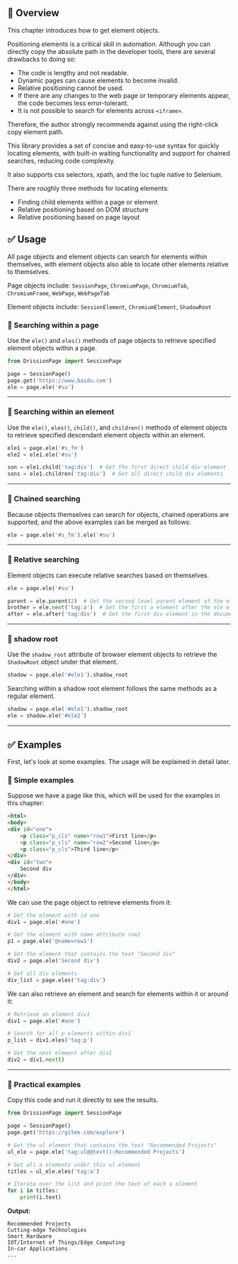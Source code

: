 🔦 Overview
---

This chapter introduces how to get element objects.

Positioning elements is a critical skill in automation. Although you can directly copy the absolute path in the developer tools, there are several drawbacks to doing so:

- The code is lengthy and not readable.
- Dynamic pages can cause elements to become invalid.
- Relative positioning cannot be used.
- If there are any changes to the web page or temporary elements appear, the code becomes less error-tolerant.
- It is not possible to search for elements across `<iframe>`.

Therefore, the author strongly recommends against using the right-click copy element path.

This library provides a set of concise and easy-to-use syntax for quickly locating elements, with built-in waiting functionality and support for chained searches, reducing code complexity.

It also supports css selectors, xpath, and the loc tuple native to Selenium.

There are roughly three methods for locating elements:

- Finding child elements within a page or element
- Relative positioning based on DOM structure
- Relative positioning based on page layout

## ✅️️ Usage

All page objects and element objects can search for elements within themselves, with element objects also able to locate other elements relative to themselves.

Page objects include: `SessionPage`, `ChromiumPage`, `ChromiumTab`, `ChromiumFrame`, `WebPage`, `WebPageTab`

Element objects include: `SessionElement`, `ChromiumElement`, `ShadowRoot`

### 📌 Searching within a page

Use the `ele()` and `eles()` methods of page objects to retrieve specified element objects within a page.

```python
from DrissionPage import SessionPage

page = SessionPage()
page.get('https://www.baidu.com')
ele = page.ele('#su')
```

---

### 📌 Searching within an element

Use the `ele()`, `eles()`, `child()`, and `children()` methods of element objects to retrieve specified descendant element objects within an element.

```python
ele1 = page.ele('#s_fm')
ele2 = ele1.ele('#su')

son = ele1.child('tag:div')  # Get the first direct child div element
sons = ele1.children('tag:div')  # Get all direct child div elements
```

---

### 📌 Chained searching

Because objects themselves can search for objects, chained operations are supported, and the above examples can be merged as follows:

```python
ele = page.ele('#s_fm').ele('#su')
```

---

### 📌 Relative searching

Element objects can execute relative searches based on themselves.

```python
ele = page.ele('#su')

parent = ele.parent(2)  # Get the second level parent element of the ele element
brother = ele.next('tag:a')  # Get the first a element after the ele element
after = ele.after('tag:div')  # Get the first div element in the document after the ele element
```

---

### 📌 shadow root

Use the `shadow_root` attribute of browser element objects to retrieve the `ShadowRoot` object under that element.

```python
shadow = page.ele('#ele1').shadow_root
```

Searching within a shadow root element follows the same methods as a regular element.

```python
shadow = page.ele('#ele1').shadow_root
ele = shadow.ele('#ele2')
```

---

## ✅️️ Examples

First, let's look at some examples. The usage will be explained in detail later.

### 📌 Simple examples

Suppose we have a page like this, which will be used for the examples in this chapter:

```html
<html>
<body>
<div id="one">
    <p class="p_cls" name="row1">First line</p>
    <p class="p_cls" name="row2">Second line</p>
    <p class="p_cls">Third line</p>
</div>
<div id="two">
    Second div
</div>
</body>
</html>
```

We can use the page object to retrieve elements from it:

```python
# Get the element with id one
div1 = page.ele('#one')

# Get the element with name attribute row1
p1 = page.ele('@name=row1')

# Get the element that contains the text "Second div"
div2 = page.ele('Second div')

# Get all div elements
div_list = page.eles('tag:div')
```

We can also retrieve an element and search for elements within it or around it:

```python
# Retrieve an element div1
div1 = page.ele('#one')

# Search for all p elements within div1
p_list = div1.eles('tag:p')

# Get the next element after div1
div2 = div1.next()
```

---

### 📌 Practical examples

Copy this code and run it directly to see the results.

```python
from DrissionPage import SessionPage

page = SessionPage()
page.get('https://gitee.com/explore')

# Get the ul element that contains the text "Recommended Projects"
ul_ele = page.ele('tag:ul@@text():Recommended Projects')  

# Get all a elements under this ul element
titles = ul_ele.eles('tag:a')  

# Iterate over the list and print the text of each a element
for i in titles:  
    print(i.text)
```

**Output:**

```shell
Recommended Projects
Cutting-edge Technologies
Smart Hardware
IOT/Internet of Things/Edge Computing
In-car Applications
...
```


